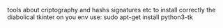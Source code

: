 tools about criptography and hashs signatures etc
to install correctly the diabolical tkinter on you env use:
sudo apt-get install python3-tk